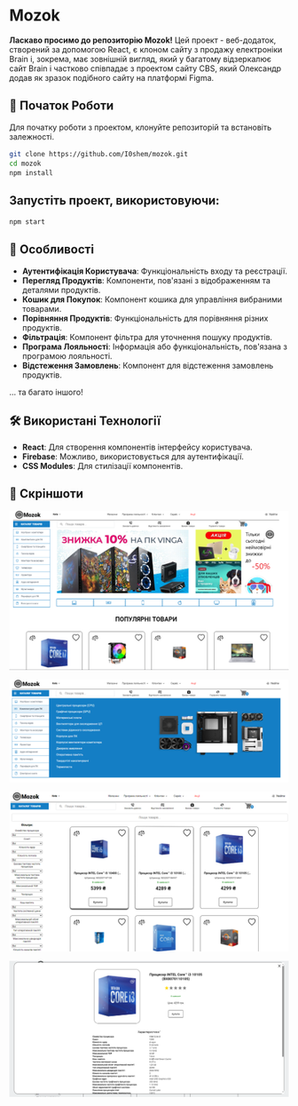 # Mozok

**Ласкаво просимо до репозиторію Mozok!** Цей проект - веб-додаток, створений за допомогою React, є клоном сайту з продажу електроніки Brain і, зокрема, має зовнішній вигляд, який у багатому відзеркалює сайт Brain і частково співпадає з проектом сайту CBS, який Олександр додав як зразок подібного сайту на платформі Figma.

## 🚀 Початок Роботи

Для початку роботи з проектом, клонуйте репозиторій та встановіть залежності.

```bash
git clone https://github.com/I0shem/mozok.git
cd mozok
npm install
```

## Запустіть проект, використовуючи:

```bash
npm start
```

## 🛒 Особливості

- **Аутентифікація Користувача**: Функціональність входу та реєстрації.
- **Перегляд Продуктів**: Компоненти, пов'язані з відображенням та деталями продуктів.
- **Кошик для Покупок**: Компонент кошика для управління вибраними товарами.
- **Порівняння Продуктів**: Функціональність для порівняння різних продуктів.
- **Фільтрація**: Компонент фільтра для уточнення пошуку продуктів.
- **Програма Лояльності**: Інформація або функціональність, пов'язана з програмою лояльності.
- **Відстеження Замовлень**: Компонент для відстеження замовлень продуктів.

... та багато іншого!

## 🛠️ Використані Технології

- **React**: Для створення компонентів інтерфейсу користувача.
- **Firebase**: Можливо, використовується для аутентифікації.
- **CSS Modules**: Для стилізації компонентів.

## 📸 Скріншоти

![Alt text](image.png)

![Alt text](image-1.png)

![Alt text](image-2.png)

![Alt text](image-3.png)
